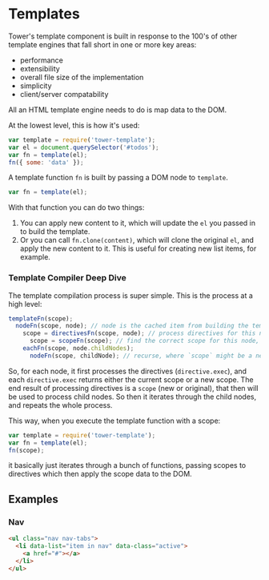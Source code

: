# Templates

Tower's template component is built in response to the 100's of other template engines that fall short in one or more key areas:

- performance
- extensibility
- overall file size of the implementation
- simplicity
- client/server compatability

All an HTML template engine needs to do is map data to the DOM.

At the lowest level, this is how it's used:

```js
var template = require('tower-template');
var el = document.querySelector('#todos');
var fn = template(el);
fn({ some: 'data' });
```

A template function `fn` is built by passing a DOM node to `template`.

```js
var fn = template(el);
```

With that function you can do two things:

1. You can apply new content to it, which will update the `el` you passed in to build the template.
2. Or you can call `fn.clone(content)`, which will clone the original `el`, and apply the new content to it. This is useful for creating new list items, for example.

### Template Compiler Deep Dive

The template compilation process is super simple. This is the process at a high level:

```js
templateFn(scope);
  nodeFn(scope, node); // node is the cached item from building the template, so `document.body`
    scope = directivesFn(scope, node); // process directives for this node, returns new/old scope
      scope = scopeFn(scope); // find the correct scope for this node, from its directives
    eachFn(scope, node.childNodes);
      nodeFn(scope, childNode); // recurse, where `scope` might be a new one from above
```

So, for each node, it first processes the directives (`directive.exec`), and each `directive.exec` returns either the current scope or a new scope. The end result of processing directives is a `scope` (new or original), that then will be used to process child nodes. So then it iterates through the child nodes, and repeats the whole process.

This way, when you execute the template function with a scope:

```js
var template = require('tower-template');
var fn = template(el);
fn(scope);
```

it basically just iterates through a bunch of functions, passing scopes to directives which then apply the scope data to the DOM.

## Examples

### Nav

```html
<ul class="nav nav-tabs">
  <li data-list="item in nav" data-class="active">
    <a href="#"></a>
  </li>
</ul>
```